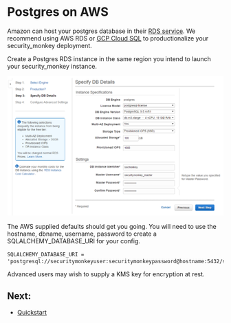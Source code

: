 Postgres on AWS
===============

Amazon can host your postgres database in their [RDS service](https://aws.amazon.com/rds/).  We recommend using AWS RDS or [GCP Cloud SQL](postgres_gcp.md) to productionalize your security_monkey deployment.

Create a Postgres RDS instance in the same region you intend to launch your security_monkey instance.

![Create RDS Instance](images/aws_rds.png "Create RDS Instance")

The AWS supplied defaults should get you going.  You will need to use the hostname, dbname, username, password to create a SQLALCHEMY_DATABASE_URI for your config.

    SQLALCHEMY_DATABASE_URI = 'postgresql://securitymonkeyuser:securitymonkeypassword@hostname:5432/secmonkey'

Advanced users may wish to supply a KMS key for encryption at rest.

Next:
-----

- [Quickstart](quickstart.md#launch-an-instance)